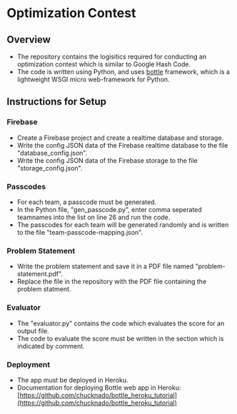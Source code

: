 # Optimization Contest

## Overview

- The repository contains the logisitics required for conducting an optimization contest which is similar to Google Hash Code.
- The code is written using Python, and uses [bottle](https://bottlepy.org/docs/dev/) framework, which is a lightweight WSGI micro web-framework for Python.

## Instructions for Setup

### Firebase 

- Create a Firebase project and create a realtime database and storage.
- Write the config JSON data of the Firebase realtime database to the file "database_config.json".
- Write the config JSON data of the Firebase storage to the file "storage_config.json".

### Passcodes

- For each team, a passcode must be generated.
- In the Python file, "gen_passcode.py", enter comma seperated teamnames into the list on line 26 and run the code.
- The passcodes for each team will be generated randomly and is written to the file "team-passcode-mapping.json".

### Problem Statement

- Write the problem statement and save it in a PDF file named "problem-statement.pdf".
- Replace the file in the repository with the PDF file containing the problem statment.

### Evaluator

- The "evaluator.py" contains the code which evaluates the score for an output file.
- The code to evaluate the score must be written in the section which is indicated by comment.

### Deployment

- The app must be deployed in Heroku.
- Documentation for deploying Bottle web app in Heroku: [https://github.com/chucknado/bottle_heroku_tutorial](https://github.com/chucknado/bottle_heroku_tutorial)

